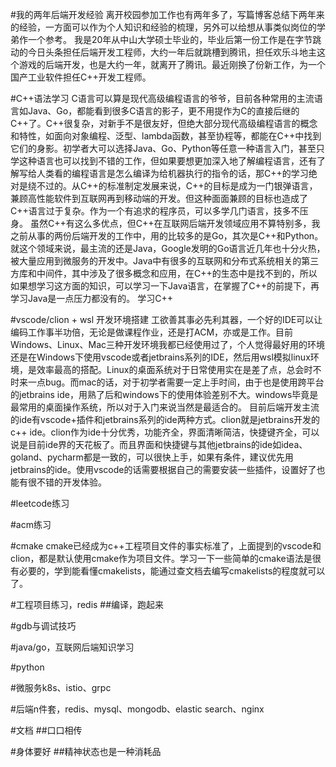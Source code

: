 #我的两年后端开发经验
离开校园参加工作也有两年多了，写篇博客总结下两年来的经验，一方面可以作为个人知识和经验的梳理，另外可以给想从事类似岗位的学弟作一个参考。
我是20年从中山大学硕士毕业的，毕业后第一份工作是在字节跳动的今日头条担任后端开发工程师，大约一年后就跳槽到腾讯，担任欢乐斗地主这个游戏的后端开发，也是大约一年，就离开了腾讯。最近刚换了份新工作，为一个国产工业软件担任C++开发工程师。

#C++语法学习
C语言可以算是现代高级编程语言的爷爷，目前各种常用的主流语言如Java、Go，都能看到很多C语言的影子，更不用提作为C的直接后继的C++了。C++很复杂，对新手不是很友好，但绝大部分现代高级编程语言的概念和特性，如面向对象编程、泛型、lambda函数，甚至协程等，都能在C++中找到它们的身影。初学者大可以选择Java、Go、Python等任意一种语言入门，甚至只学这种语言也可以找到不错的工作，但如果要想更加深入地了解编程语言，还有了解写给人类看的编程语言是怎么编译为给机器执行的指令的话，那C++的学习绝对是绕不过的。从C++的标准制定发展来说，C++的目标是成为一门银弹语言，兼顾高性能软件到互联网再到移动端的开发。但这种面面兼顾的目标也造成了C++语言过于复杂。作为一个有追求的程序员，可以多学几门语言，技多不压身。
虽然C++有这么多优点，但C++在互联网后端开发领域应用不算特别多，我之前从事的两份后端开发的工作中，用的比较多的是Go，其次是C++和Python。就这个领域来说，最主流的还是Java，Google发明的Go语言近几年也十分火热，被大量应用到微服务的开发中。Java中有很多的互联网和分布式系统相关的第三方库和中间件，其中涉及了很多概念和应用，在C++的生态中是找不到的，所以如果想学习这方面的知识，可以学习一下Java语言，在掌握了C++的前提下，再学习Java是一点压力都没有的。
学习C++

#vscode/clion + wsl 开发环境搭建
工欲善其事必先利其器，一个好的IDE可以让编码工作事半功倍，无论是做课程作业，还是打ACM，亦或是工作。目前Windows、Linux、Mac三种开发环境我都已经使用过了，个人觉得最好用的环境还是在Windows下使用vscode或者jetbrains系列的IDE，然后用wsl模拟linux环境，是效率最高的搭配。Linux的桌面系统对于日常使用实在是差了点，总会时不时来一点bug。而mac的话，对于初学者需要一定上手时间，由于也是使用跨平台的jetbrains ide，用熟了后和windows下的使用体验差别不大。windows毕竟是最常用的桌面操作系统，所以对于入门来说当然是最适合的。
目前后端开发主流的ide有vscode+插件和jetbrains系列的ide两种方式。clion就是jetbrains开发的c++ ide。clion作为ide十分优秀，功能齐全，界面清晰简洁，快捷键齐全，可以说是目前ide界的天花板了。而且界面和快捷键与其他jetbrains的ide如idea、goland、pycharm都是一致的，可以很快上手，如果有条件，建议优先用jetbrains的ide。使用vscode的话需要根据自己的需要安装一些插件，设置好了也能有很不错的开发体验。

#leetcode练习

#acm练习

#cmake
cmake已经成为c++工程项目文件的事实标准了，上面提到的vscode和clion，都是默认使用cmake作为项目文件。学习一下一些简单的cmake语法是很有必要的，学到能看懂cmakelists，能通过查文档去编写cmakelists的程度就可以了。

#工程项目练习，redis
##编译，跑起来

#gdb与调试技巧

#java/go，互联网后端知识学习

#python

#微服务k8s、istio、grpc

#后端n件套，redis、mysql、mongodb、elastic search、nginx

#文档
##口口相传

#身体要好
##精神状态也是一种消耗品